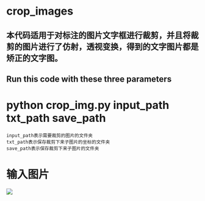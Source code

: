 crop_images
=====
本代码适用于对标注的图片文字框进行裁剪，并且将裁剪的图片进行了仿射，透视变换，得到的文字图片都是矫正的文字图。
--------
Run this code with these three parameters
-------

# python crop_img.py input_path txt_path save_path<br>
    input_path表示需要裁剪的图片的文件夹
    txt_path表示保存裁剪下来子图片的坐标的文件夹
    save_path表示保存裁剪下来子图片的文件夹
# 输入图片

![](https://github.com/zcswdt/crop_images/raw/input_path/)
